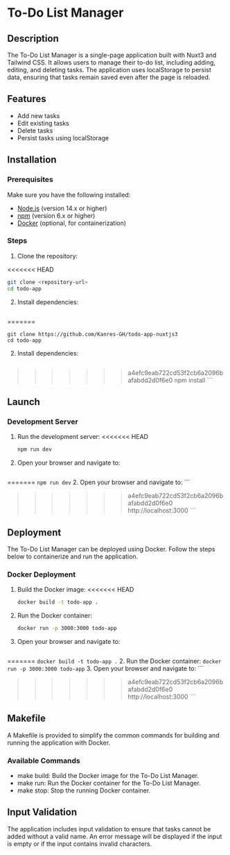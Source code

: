 # To-Do List Manager

## Description

The To-Do List Manager is a single-page application built with Nuxt3 and Tailwind CSS. It allows users to manage their to-do list, including adding, editing, and deleting tasks. The application uses localStorage to persist data, ensuring that tasks remain saved even after the page is reloaded.

## Features

- Add new tasks
- Edit existing tasks
- Delete tasks
- Persist tasks using localStorage

## Installation

### Prerequisites

Make sure you have the following installed:

- [Node.js](https://nodejs.org/) (version 14.x or higher)
- [npm](https://www.npmjs.com/) (version 6.x or higher)
- [Docker](https://www.docker.com/) (optional, for containerization)

### Steps

1. Clone the repository:

<<<<<<< HEAD
   ```bash
   git clone <repository-url>
   cd todo-app
   ```
2. Install dependencies:
    ```bash
=======
   ```
   git clone https://github.com/Kanres-GH/todo-app-nuxtjs3
   cd todo-app
   ```
2. Install dependencies:
    ```
>>>>>>> a4efc9eab722cd53f2cb6a2096bafabdd2d0f6e0
    npm install
    ```
## Launch

### Development Server

1. Run the development server:
<<<<<<< HEAD
    ```bash
    npm run dev
    ```
2. Open your browser and navigate to:
    ```bash
=======
    ```
    npm run dev
    ```
2. Open your browser and navigate to:
    ```
>>>>>>> a4efc9eab722cd53f2cb6a2096bafabdd2d0f6e0
    http://localhost:3000
    ```
## Deployment

The To-Do List Manager can be deployed using Docker. Follow the steps below to containerize and run the application.

### Docker Deployment
1. Build the Docker image:
<<<<<<< HEAD
    ```bash
    docker build -t todo-app .
    ```
2. Run the Docker container:
    ```bash
    docker run -p 3000:3000 todo-app
    ```
3. Open your browser and navigate to:
    ```bash
=======
    ```
    docker build -t todo-app .
    ```
2. Run the Docker container:
    ```
    docker run -p 3000:3000 todo-app
    ```
3. Open your browser and navigate to:
    ```
>>>>>>> a4efc9eab722cd53f2cb6a2096bafabdd2d0f6e0
    http://localhost:3000
    ```
## Makefile
A Makefile is provided to simplify the common commands for building and running the application with Docker.
### Available Commands
- make build: Build the Docker image for the To-Do List Manager.
- make run: Run the Docker container for the To-Do List Manager.
- make stop: Stop the running Docker container.

## Input Validation
The application includes input validation to ensure that tasks cannot be added without a valid name. An error message will be displayed if the input is empty or if the input contains invalid characters.

